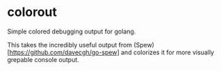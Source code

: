 # colorout

Simple colored debugging output for golang.

This takes the incredibly useful output from (Spew)[https://github.com/davecgh/go-spew] and colorizes it for more visually grepable console output.
